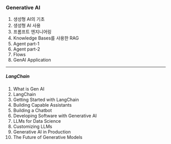 ### Generative AI

1. 생성형 AI의 기초
2. 생성형 AI 사용
3. 프롬프트 엔지니어링
4. Knowledge Bases를 사용한 RAG
5. Agent part-1
6. Agent part-2
7. Flows
8. GenAI Application

---

##### LangChain

1. What is Gen AI
2. LangChain
3. Getting Started with LangChain
4. Building Capable Assistants
5. Building a Chatbot
6. Developing Software with Generative AI
7. LLMs for Data Science
8. Customizing LLMs 
9. Generative AI in Production
10. The Future of Generative Models
